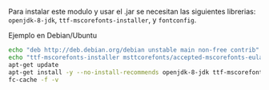 Para instalar este modulo y usar el .jar se necesitan las siguientes librerias: `openjdk-8-jdk`, `ttf-mscorefonts-installer`, y `fontconfig`.

Ejemplo en Debian/Ubuntu

```bash
echo "deb http://deb.debian.org/debian unstable main non-free contrib" > /etc/apt/sources.list
echo "ttf-mscorefonts-installer msttcorefonts/accepted-mscorefonts-eula select true" | debconf-set-selections
apt-get update
apt-get install -y --no-install-recommends openjdk-8-jdk ttf-mscorefonts-installer fontconfig
fc-cache -f -v
```